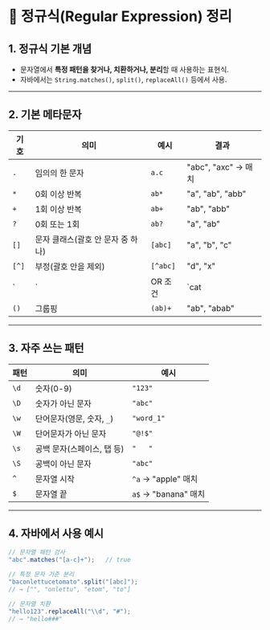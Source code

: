 # 📌 정규식(Regular Expression) 정리

## 1. 정규식 기본 개념
- 문자열에서 **특정 패턴을 찾거나, 치환하거나, 분리**할 때 사용하는 표현식.
- 자바에서는 `String.matches()`, `split()`, `replaceAll()` 등에서 사용.

---

## 2. 기본 메타문자
| 기호 | 의미 | 예시 | 결과 |
|------|------|------|------|
| `.`  | 임의의 한 문자 | `a.c` | "abc", "axc" → 매치 |
| `*`  | 0회 이상 반복 | `ab*` | "a", "ab", "abb" |
| `+`  | 1회 이상 반복 | `ab+` | "ab", "abb" |
| `?`  | 0회 또는 1회 | `ab?` | "a", "ab" |
| `[]` | 문자 클래스(괄호 안 문자 중 하나) | `[abc]` | "a", "b", "c" |
| `[^]`| 부정(괄호 안을 제외) | `[^abc]` | "d", "x" |
| `|`  | OR 조건 | `cat|dog` | "cat" 또는 "dog" |
| `()` | 그룹핑 | `(ab)+` | "ab", "abab" |

---

## 3. 자주 쓰는 패턴
| 패턴 | 의미 | 예시 |
|------|------|------|
| `\d` | 숫자(0-9) | `"123"` |
| `\D` | 숫자가 아닌 문자 | `"abc"` |
| `\w` | 단어문자(영문, 숫자, `_`) | `"word_1"` |
| `\W` | 단어문자가 아닌 문자 | `"@!$"` |
| `\s` | 공백 문자(스페이스, 탭 등) | `"   "` |
| `\S` | 공백이 아닌 문자 | `"abc"` |
| `^`  | 문자열 시작 | `^a` → "apple" 매치 |
| `$`  | 문자열 끝 | `a$` → "banana" 매치 |

---

## 4. 자바에서 사용 예시

```java
// 문자열 패턴 검사
"abc".matches("[a-c]+");   // true

// 특정 문자 기준 분리
"baconlettucetomato".split("[abc]");
// → ["", "onlettu", "etom", "to"]

// 문자열 치환
"hello123".replaceAll("\\d", "#");
// → "hello###"
